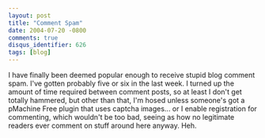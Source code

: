 ```yaml
---
layout: post
title: "Comment Spam"
date: 2004-07-20 -0800
comments: true
disqus_identifier: 626
tags: [blog]
---
```

I have finally been deemed popular enough to receive stupid blog comment
spam. I've gotten probably five or six in the last week. I turned up the
amount of time required between comment posts, so at least I don't get
totally hammered, but other than that, I'm hosed unless someone's got a
pMachine Free plugin that uses captcha images... or I enable
registration for commenting, which wouldn't be too bad, seeing as how no
legitimate readers ever comment on stuff around here anyway. Heh.

